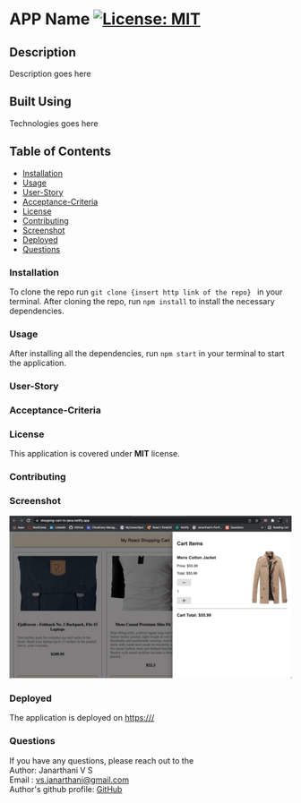 # APP Name  [![License: MIT](https://img.shields.io/badge/License-MIT-yellow.svg)](https://opensource.org/licenses/MIT)
## Description
Description goes here

## Built Using
Technologies goes here

## Table of Contents
* [Installation](#Installation)
* [Usage](#Usage)
* [User-Story](#User-Story)
* [Acceptance-Criteria](#Acceptance-Criteria)
* [License](#License)
* [Contributing](#Contributing)
* [Screenshot](#Screenshot)
* [Deployed](#Deployed)
* [Questions](#Questions)

### Installation
To clone the repo run ```git clone {insert http link of the repo} ``` in your terminal. After cloning the repo, run ```npm install``` to install the necessary dependencies.

### Usage
After installing all the dependencies, run ```npm start``` in your terminal to start the application. 

### User-Story


### Acceptance-Criteria
 
### License
This application is covered under **MIT** license.

### Contributing 


### Screenshot
![webpage](./assets/images/screenshot.png)

### Deployed
The application is deployed on  [https:///](https:///)

### Questions
If you have any questions, please reach out to the<br>
Author: Janarthani V S <br>
Email : <vs.janarthani@gmail.com> <br>
Author's github profile: [GitHub](https://github.com/vsjanarthani)